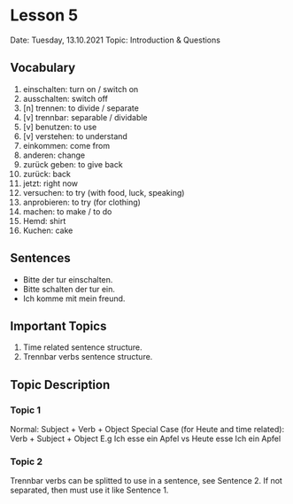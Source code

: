 # Lesson 5

Date: Tuesday, 13.10.2021
Topic: Introduction & Questions

## Vocabulary

1. einschalten: turn on / switch on
2. ausschalten: switch off
3. [n] trennen: to divide / separate
4. [v] trennbar: separable / dividable
5. [v] benutzen: to use
6. [v] verstehen: to understand
7. einkommen: come from
8. anderen: change
9. zurück geben: to give back
10. zurück: back
11. jetzt: right now
12. versuchen: to try (with food, luck, speaking)
13. anprobieren: to try (for clothing)
14. machen: to make / to do
15. Hemd: shirt
16. Kuchen: cake

## Sentences

- Bitte der tur einschalten.
- Bitte schalten der tur ein.
- Ich komme mit mein freund.

## Important Topics

1. Time related sentence structure.
2. Trennbar verbs sentence structure.

## Topic Description

### Topic 1

Normal: Subject + Verb + Object
Special Case (for Heute and time related): Verb + Subject + Object
E.g Ich esse ein Apfel vs Heute esse Ich ein Apfel

### Topic 2

Trennbar verbs can be splitted to use in a sentence, see Sentence 2. If not separated, then must use it like Sentence 1.
